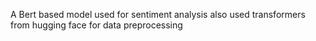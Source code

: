 A Bert based model used for sentiment analysis
also used transformers from hugging face for data preprocessing

